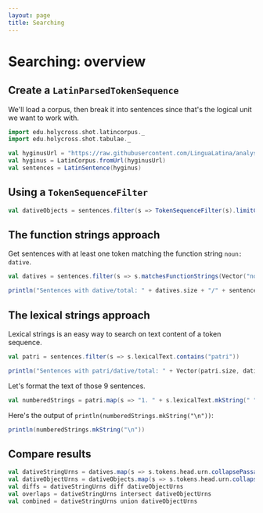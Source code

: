 ```yaml
---
layout: page
title: Searching
---
```



# Searching: overview



## Create a `LatinParsedTokenSequence`

We'll load a corpus, then break it into sentences since that's the logical unit we want to work with.

```scala mdoc:silent
import edu.holycross.shot.latincorpus._
import edu.holycross.shot.tabulae._

val hyginusUrl = "https://raw.githubusercontent.com/LinguaLatina/analysis/master/data/hyginus/hyginus-latc.cex"
val hyginus = LatinCorpus.fromUrl(hyginusUrl)
val sentences = LatinSentence(hyginus)
```

## Using a `TokenSequenceFilter`

```scala mdoc:silent
val dativeObjects = sentences.filter(s => TokenSequenceFilter(s).limitCase(Vector(Dative)))
```




## The function strings approach


Get sentences with at least one token matching the function string `noun: dative`.

```scala mdoc:silent
val datives = sentences.filter(s => s.matchesFunctionStrings(Vector("noun: dative")))
```
```scala mdoc
println("Sentences with dative/total: " + datives.size + "/" + sentences.size)
```





## The lexical strings approach

Lexical strings is an easy way to search on text content of a token sequence.

```scala mdoc:silent
val patri = sentences.filter(s => s.lexicalText.contains("patri"))
```
```scala mdoc
println("Sentences with patri/dative/total: " + Vector(patri.size, datives.size, sentences.size).mkString("/"))
```

Let's format the text of those 9 sentences.

```scala mdoc:silent
val numberedStrings = patri.map(s => "1. " + s.lexicalText.mkString(" ").replaceAll("patri ", "**patri** ") + ".")
```
Here's the output of `println(numberedStrings.mkString("\n"))`:
```scala mdoc:passthrough
println(numberedStrings.mkString("\n"))
```


## Compare results

```scala mdoc:silent
val dativeStringUrns = datives.map(s => s.tokens.head.urn.collapsePassageBy(1).addVersion("hc"))
val dativeObjectUrns = dativeObjects.map(s => s.tokens.head.urn.collapsePassageBy(1).addVersion("hc"))
val diffs = dativeStringUrns diff dativeObjectUrns
val overlaps = dativeStringUrns intersect dativeObjectUrns
val combined = dativeStringUrns union dativeObjectUrns
```
